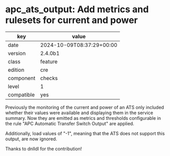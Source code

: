 [//]: # (werk v2)
# apc_ats_output: Add metrics and rulesets for current and power

key        | value
---------- | ---
date       | 2024-10-09T08:37:29+00:00
version    | 2.4.0b1
class      | feature
edition    | cre
component  | checks
level      | 1
compatible | yes

Previously the monitoring of the current and power of an ATS only included whether their values were available and displaying them in the service summary.
Now they are emitted as metrics and thresholds configurable in the rule "APC Automatic Transfer Switch Output" are applied.

Additionally, load values of "-1", meaning that the ATS does not support this output, are now ignored.

Thanks to dnlldl for the contribution!
